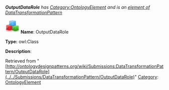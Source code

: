 ___OutputDataRole__ has [Category:OntologyElement](../../Category/OntologyElement "Category:OntologyElement") and is an [element of](../../Property/ElementOf "Property:ElementOf") [DataTransformationPattern](../../Submissions/DataTransformationPattern "Submissions:DataTransformationPattern")_


  




[![Class](../../images/thumb/2/27/Class.gif/45px-Class.gif)](../../Image/Class.gif "Class")
__Name__: OutputDataRole 


__Type:__ owl:Class 


__Description__: 





Retrieved from "[http://ontologydesignpatterns.org/wiki/Submissions:DataTransformationPattern/OutputDataRole](../../Submissions/DataTransformationPattern/OutputDataRole)"
 [Category](http://ontologydesignpatterns.org/wiki/Special:Categories "Special:Categories"): [OntologyElement](../../Category/OntologyElement "Category:OntologyElement")